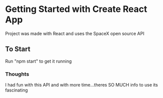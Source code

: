 # Getting Started with Create React App

Project was made with React and uses the SpaceX open source API

## To Start

Run "npm start" to get it running 

### Thoughts

I had fun with this API and with more time...theres SO MUCH info to use its fascinating
